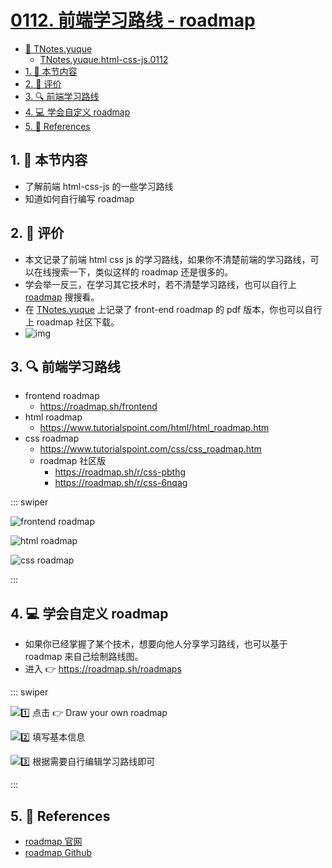 # [0112. 前端学习路线 - roadmap](https://github.com/Tdahuyou/TNotes.html-css-js/tree/main/notes/0112.%20%E5%89%8D%E7%AB%AF%E5%AD%A6%E4%B9%A0%E8%B7%AF%E7%BA%BF%20-%20roadmap)

<!-- region:toc -->

- [📂 TNotes.yuque](https://www.yuque.com/tdahuyou/tnotes.yuque/)
  - [TNotes.yuque.html-css-js.0112](https://www.yuque.com/tdahuyou/tnotes.yuque/html-css-js.0112)
- [1. 🎯 本节内容](#1--本节内容)
- [2. 🫧 评价](#2--评价)
- [3. 🔍 前端学习路线](#3--前端学习路线)
- [4. 💻 学会自定义 roadmap](#4--学会自定义-roadmap)
- [5. 🔗 References](#5--references)

<!-- endregion:toc -->

## 1. 🎯 本节内容

- 了解前端 html-css-js 的一些学习路线
- 知道如何自行编写 roadmap

## 2. 🫧 评价

- 本文记录了前端 html css js 的学习路线，如果你不清楚前端的学习路线，可以在线搜索一下，类似这样的 roadmap 还是很多的。
- 学会举一反三，在学习其它技术时，若不清楚学习路线，也可以自行上 [roadmap][1] 搜搜看。
- 在 [TNotes.yuque][3] 上记录了 front-end roadmap 的 pdf 版本，你也可以自行上 roadmap 社区下载。
- ![img](https://cdn.jsdelivr.net/gh/Tdahuyou/imgs@main/2025-08-19-15-54-51.png)

## 3. 🔍 前端学习路线

- frontend roadmap
  - https://roadmap.sh/frontend
- html roadmap
  - https://www.tutorialspoint.com/html/html_roadmap.htm
- css roadmap
  - https://www.tutorialspoint.com/css/css_roadmap.htm
  - roadmap 社区版
    - https://roadmap.sh/r/css-pbthg
    - https://roadmap.sh/r/css-6nqag

::: swiper

![frontend roadmap](https://cdn.jsdelivr.net/gh/Tdahuyou/imgs@main/2025-05-25-13-48-15.png)

![html roadmap](https://cdn.jsdelivr.net/gh/Tdahuyou/imgs@main/2025-05-25-13-40-30.png)

![css roadmap](https://cdn.jsdelivr.net/gh/Tdahuyou/imgs@main/2025-05-25-13-42-23.png)

:::

## 4. 💻 学会自定义 roadmap

- 如果你已经掌握了某个技术，想要向他人分享学习路线，也可以基于 roadmap 来自己绘制路线图。
- 进入 👉 https://roadmap.sh/roadmaps

::: swiper

![1️⃣ 点击 👉 Draw your own roadmap](https://cdn.jsdelivr.net/gh/Tdahuyou/imgs@main/2025-08-19-15-44-39.png)

![2️⃣ 填写基本信息](https://cdn.jsdelivr.net/gh/Tdahuyou/imgs@main/2025-08-19-15-47-17.png)

![3️⃣ 根据需要自行编辑学习路线即可](https://cdn.jsdelivr.net/gh/Tdahuyou/imgs@main/2025-08-19-15-49-40.png)

:::

## 5. 🔗 References

- [roadmap 官网][1]
- [roadmap Github][2]

[1]: https://roadmap.sh
[2]: https://github.com/kamranahmedse/developer-roadmap
[3]: https://www.yuque.com/tdahuyou/tnotes.yuque/
